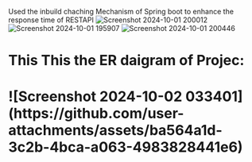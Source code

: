 Used the inbuild chaching Mechanism of Spring boot to enhance the response time of RESTAPI 
![Screenshot 2024-10-01 200012](https://github.com/user-attachments/assets/dcc613a2-70bd-42d8-8b14-0f24a942c963)
![Screenshot 2024-10-01 195907](https://github.com/user-attachments/assets/364a1ed4-1564-484f-b202-7e056bf2e1ce)
![Screenshot 2024-10-01 200446](https://github.com/user-attachments/assets/31a6d30c-8fe9-416a-9abf-f4f543b463a9)



<h1>This This the ER daigram of Projec: <h1>
![Screenshot 2024-10-02 033401](https://github.com/user-attachments/assets/ba564a1d-3c2b-4bca-a063-4983828441e6)
